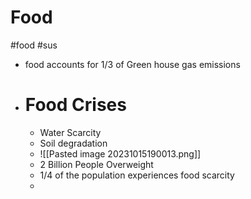 # Food
#food
#sus 


- food accounts for 1/3 of Green house gas emissions
- # Food Crises
	- Water Scarcity
	- Soil degradation
	- ![[Pasted image 20231015190013.png]]
	- 2 Billion People Overweight
	- 1/4 of the population experiences food scarcity
	- 